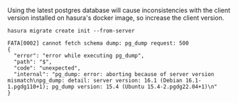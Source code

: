 Using the latest postgres database will cause inconsistencies with the client version installed on hasura's docker image, so increase the client version.

```
hasura migrate create init --from-server
```

```
FATA[0002] cannot fetch schema dump: pg_dump request: 500
{
  "error": "error while executing pg_dump",
  "path": "$",
  "code": "unexpected",
  "internal": "pg_dump: error: aborting because of server version mismatch\npg_dump: detail: server version: 16.1 (Debian 16.1-1.pgdg110+1); pg_dump version: 15.4 (Ubuntu 15.4-2.pgdg22.04+1)\n"
}
```
